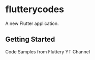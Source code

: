 # flutterycodes

A new Flutter application.

## Getting Started

Code Samples from Fluttery YT Channel

